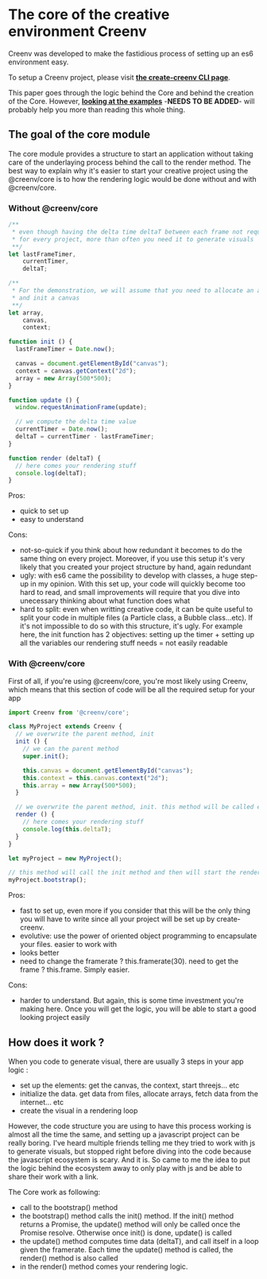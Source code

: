 # The core of the creative environment Creenv

Creenv was developed to make the fastidious process of setting up an es6 environment easy.

To setup a Creenv project, please visit [**the create-creenv CLI page**](https://github.com/bcrespy/create-creenv).

This paper goes through the logic behind the Core and behind the creation of the Core. However, [**looking at the examples**]() -**NEEDS TO BE ADDED**- will probably help you more than reading this whole thing.

## The goal of the core module 

The core module provides a structure to start an application without taking care of the underlaying process behind the call to the render method. The best way to explain why it's easier to start your creative project using the @creenv/core is to how the rendering logic would be done without and with @creenv/core.

### Without @creenv/core

``` js 
/**
 * even though having the delta time deltaT between each frame not required
 * for every project, more than often you need it to generate visuals
 **/
let lastFrameTimer,
    currentTimer,
    deltaT;

/**
 * For the demonstration, we will assume that you need to allocate an array 
 * and init a canvas 
 **/
let array,
    canvas,
    context;

function init () {
  lastFrameTimer = Date.now();

  canvas = document.getElementById("canvas");
  context = canvas.getContext("2d");
  array = new Array(500*500);
}

function update () {
  window.requestAnimationFrame(update);

  // we compute the delta time value 
  currentTimer = Date.now();
  deltaT = currentTimer - lastFrameTimer;
}

function render (deltaT) {
  // here comes your rendering stuff
  console.log(deltaT);
}
```

Pros: 
* quick to set up
* easy to understand

Cons:
* not-so-quick if you think about how redundant it becomes to do the same thing on every project. Moreover, if you use this setup it's very likely that you created your project structure by hand, again redundant 
* ugly: with es6 came the possibility to develop with classes, a huge step-up in my opinion. With this set up, your code will quickly become too hard to read, and small improvements will require that you dive into unecessary thinking about what function does what
* hard to split: even when writting creative code, it can be quite useful to split your code in multiple files (a Particle class, a Bubble class...etc). If it's not impossible to do so with this structure, it's ugly. For example here, the init function has 2 objectives: setting up the timer + setting up all the variables our rendering stuff needs = not easily readable

### With @creenv/core

First of all, if you're using @creenv/core, you're most likely using Creenv, which means that this section of code will be all the required setup for your app

```js
import Creenv from '@creenv/core';

class MyProject extends Creenv {
  // we overwrite the parent method, init 
  init () {
    // we can the parent method 
    super.init();

    this.canvas = document.getElementById("canvas");
    this.context = this.canvas.context("2d");
    this.array = new Array(500*500);
  }

  // we overwrite the parent method, init. this method will be called each frame
  render () {
    // here comes your rendering stuff
    console.log(this.deltaT);
  }
}

let myProject = new MyProject();

// this method will call the init method and then will start the rendering logic
myProject.bootstrap();
```

Pros: 
* fast to set up, even more if you consider that this will be the only thing you will have to write since all your project will be set up by create-creenv.
* evolutive: use the power of oriented object programming to encapsulate your files. easier to work with
* looks better
* need to change the framerate ? this.framerate(30). need to get the frame ? this.frame. Simply easier.

Cons:
* harder to understand. But again, this is some time investment you're making here. Once you will get the logic, you will be able to start a good looking project easily

## How does it work ?

When you code to generate visual, there are usually 3 steps in your app logic :
* set up the elements: get the canvas, the context, start threejs... etc
* initialize the data. get data from files, allocate arrays, fetch data from the internet... etc
* create the visual in a rendering loop 

However, the code structure you are using to have this process working is almost all the time the same, and setting up a javascript project can be really boring. I've heard multiple friends telling me they tried to work with js to generate visuals, but stopped right before diving into the code because the javascript ecosystem is scary. And it is. So came to me the idea to put the logic behind the ecosystem away to only play with js and be able to share their work with a link. 

The Core work as following:

* call to the bootstrap() method
* the bootstrap() method calls the init() method. If the init() method returns a Promise, the update() method will only be called once the Promise resolve. Otherwise once init() is done, update() is called
* the update() method computes time data (deltaT), and call itself in a loop given the framerate. Each time the update() method is called, the render() method is also called 
* in the render() method comes your rendering logic.
